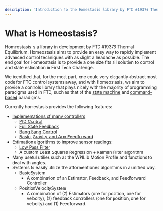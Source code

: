 ```yaml
---
description: 'Introduction to the Homestasis library by FTC #19376 Thermal Equilibrium'
---
```


# What is Homeostasis?

Homeostasis is a library in development by FTC #19376 Thermal Equilibrium. Homeostasis aims to provide an easy way to rapidly implement advanced control techniques with as slight a headache as possible. The end goal for Homeostasis is to provide a one size fits all solution to control and state estimation in First Tech Challenge.&#x20;

We identified that, for the most part, one could very elegantly abstract most code for FTC control systems away, and with Homeostasis, we aim to provide a controls library that plays nicely with the majority of programming paradigms used in FTC, such as that of the [state machine](https://gm0.org/en/latest/docs/software/finite-state-machines.html) and [command-based](https://docs.ftclib.org/ftclib/command-base/command-system) paradigms.&#x20;

Currently homestasis provides the following features:

* [Implementations of many controllers](https://www.ctrlaltftc.com/homeostasis-by-thermal-equilibrium/included-controllers)
  * [PID Control](https://www.ctrlaltftc.com/homeostasis-by-thermal-equilibrium/included-controllers#pidex)
  * [Full State Feedback](https://www.ctrlaltftc.com/homeostasis-by-thermal-equilibrium/included-controllers#full-state-feedback-control)
  * [Bang Bang Control](https://www.ctrlaltftc.com/homeostasis-by-thermal-equilibrium/included-controllers#bang-bang-control)
  * [Basic](https://www.ctrlaltftc.com/homeostasis-by-thermal-equilibrium/included-controllers#basicfeedforward), [Gravity, and Arm Feedforward](https://www.ctrlaltftc.com/homeostasis-by-thermal-equilibrium/included-controllers#feedforwardex)
* Estimation algorithms to improve sensor readings:
  * [Low Pass Filter](https://www.ctrlaltftc.com/homeostasis-by-thermal-equilibrium/state-estimation-and-filters#low-pass-filter)
  * A custom Least Squares Regression + Kalman Filter algorithm
* &#x20;Many useful utilies such as the WPILib Motion Profile and functions to deal with angles.&#x20;
* Systems to easily utilize the afformentioned algorithms in a unified way.
  * BasicSystem
    * A combination of an Estimator, Feedback, and Feedforward Controller
  * &#x20;PositionVelocitySystem
    * A combination of (2) Estimators (one for position, one for velocity), (2) feedback controllers (one for position, one for velocity) and (1) Feedforward.&#x20;
